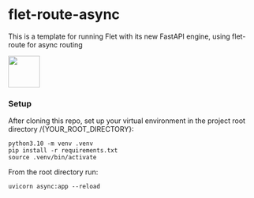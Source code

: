 # flet-route-async
This is a template for running Flet with its new FastAPI engine, using flet-route for async routing 

<img src="https://s3.us-west-2.amazonaws.com/polae.io/static/polae_logo_text_label_white_256.png"  width="64">

### Setup
After cloning this repo, set up your virtual environment in the project root directory /{YOUR_ROOT_DIRECTORY}:

```
python3.10 -m venv .venv 
pip install -r requirements.txt
source .venv/bin/activate
```

From the root directory run:

```
uvicorn async:app --reload
```

